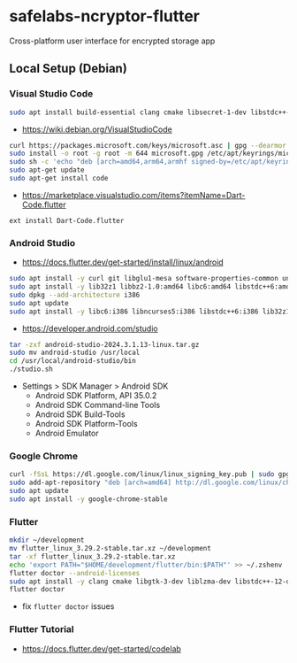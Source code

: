 # safelabs-ncryptor-flutter

Cross-platform user interface for encrypted storage app

## Local Setup (Debian)

### Visual Studio Code

```bash
sudo apt install build-essential clang cmake libsecret-1-dev libstdc++-14-dev
```

* https://wiki.debian.org/VisualStudioCode

```bash
curl https://packages.microsoft.com/keys/microsoft.asc | gpg --dearmor > microsoft.gpg
sudo install -o root -g root -m 644 microsoft.gpg /etc/apt/keyrings/microsoft-archive-keyring.gpg
sudo sh -c 'echo "deb [arch=amd64,arm64,armhf signed-by=/etc/apt/keyrings/microsoft-archive-keyring.gpg] https://packages.microsoft.com/repos/code stable main" > /etc/apt/sources.list.d/vscode.list'
sudo apt-get update
sudo apt-get install code
```

* https://marketplace.visualstudio.com/items?itemName=Dart-Code.flutter

```text
ext install Dart-Code.flutter
```

### Android Studio

* https://docs.flutter.dev/get-started/install/linux/android

```bash
sudo apt install -y curl git libglu1-mesa software-properties-common unzip xz-utils zip
sudo apt install -y lib32z1 libbz2-1.0:amd64 libc6:amd64 libstdc++6:amd64
sudo dpkg --add-architecture i386
sudo apt update
sudo apt install -y libc6:i386 libncurses5:i386 libstdc++6:i386 lib32z1 libbz2-1.0:i386
```

* https://developer.android.com/studio

```bash
tar -zxf android-studio-2024.3.1.13-linux.tar.gz
sudo mv android-studio /usr/local 
cd /usr/local/android-studio/bin 
./studio.sh
```

* Settings > SDK Manager > Android SDK
    * Android SDK Platform, API 35.0.2
    * Android SDK Command-line Tools
    * Android SDK Build-Tools
    * Android SDK Platform-Tools
    * Android Emulator

### Google Chrome

```bash
curl -fSsL https://dl.google.com/linux/linux_signing_key.pub | sudo gpg --dearmor | sudo tee /usr/share/keyrings/google-chrome.gpg >> /dev/null
sudo add-apt-repository "deb [arch=amd64] http://dl.google.com/linux/chrome/deb/ stable main"
sudo apt update
sudo apt install -y google-chrome-stable
```

### Flutter

```bash
mkdir ~/development
mv flutter_linux_3.29.2-stable.tar.xz ~/development
tar -xf flutter_linux_3.29.2-stable.tar.xz
echo 'export PATH="$HOME/development/flutter/bin:$PATH"' >> ~/.zshenv
flutter doctor --android-licenses
sudo apt install -y clang cmake libgtk-3-dev liblzma-dev libstdc++-12-dev ninja-build pkg-config
flutter doctor
```

* fix `flutter doctor` issues

### Flutter Tutorial

* https://docs.flutter.dev/get-started/codelab
